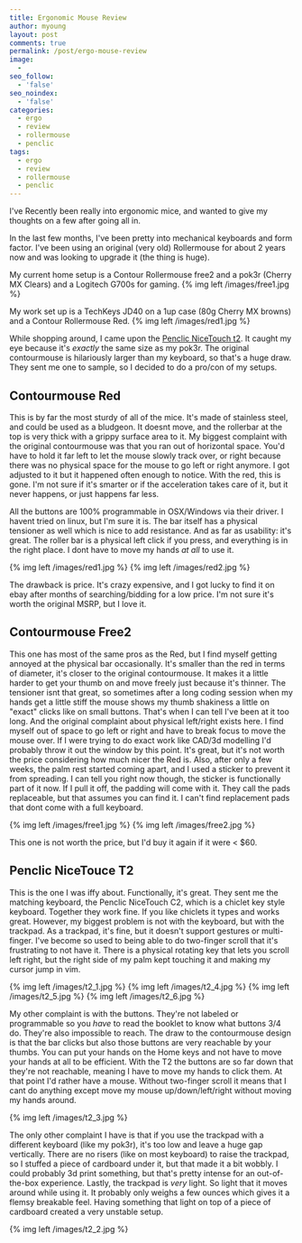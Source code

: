 ```yaml
---
title: Ergonomic Mouse Review
author: myoung
layout: post
comments: true
permalink: /post/ergo-mouse-review
image:
  -
seo_follow:
  - 'false'
seo_noindex:
  - 'false'
categories:
  - ergo
  - review
  - rollermouse
  - penclic
tags:
  - ergo
  - review
  - rollermouse
  - penclic
---
```


I've Recently been really into ergonomic mice, and wanted to give my thoughts on a few after going all in. <!-- more -->

In the last few months, I've been pretty into mechanical keyboards and form factor. I've been using an original (very old) Rollermouse for about 2 years now and was looking to upgrade it (the thing is huge).

My current home setup is a Contour Rollermouse free2 and a pok3r (Cherry MX Clears) and a Logitech G700s for gaming. 
{% img left /images/free1.jpg %}

My work set up is a TechKeys JD40 on a 1up case (80g Cherry MX browns) and a Contour Rollermouse Red.
{% img left /images/red1.jpg %}

While shopping around, I came upon the [Penclic NiceTouch t2](http://amzn.to/2tguHYQ). It caught my eye because it's _exactly_ the same size as my pok3r. The original contourmouse is hilariously larger than my keyboard, so that's a huge draw.
They sent me one to sample, so I decided to do a pro/con of my setups.

## Contourmouse Red

This is by far the most sturdy of all of the mice. It's made of stainless steel, and could be used as a bludgeon. It doesnt move, and the rollerbar at the top is very thick with a grippy surface area to it.
My biggest complaint with the original contourmouse was that you ran out of horizontal space. You'd have to hold it far left to let the mouse slowly track over, or right because there was no physical space for the mouse to go left or right anymore.
I got adjusted to it but it happened often enough to notice. With the red, this is gone. I'm not sure if it's smarter or if the acceleration takes care of it, but it never happens, or just happens far less. 

All the buttons are 100% programmable in OSX/Windows via their driver. I havent tried on linux, but I'm sure it is. The bar itself has a physical tensioner as well which is nice to add resistance. And as far as usability: it's great. The roller bar
is a physical left click if you press, and everything is in the right place. I dont have to move my hands _at all_ to use it.

{% img left /images/red1.jpg %}
{% img left /images/red2.jpg %}

The drawback is price. It's crazy expensive, and I got lucky to find it on ebay after months of searching/bidding for a low price. I'm not sure it's worth the original MSRP, but I love it.

## Contourmouse Free2

This one has most of the same pros as the Red, but I find myself getting annoyed at the physical bar occasionally. It's smaller than the red in terms of diameter, it's closer to the original contourmouse. It makes it a little harder to get your thumb on
and move freely just because it's thinner. The tensioner isnt that great, so sometimes after a long coding session when my hands get a little stiff the mouse shows my thumb shakiness a little on "exact" clicks like on small buttons. That's when I can tell 
I've been at it too long. And the original complaint about physical left/right exists here. I find myself out of space to go left or right and have to break focus to move the mouse over. If I were trying to do exact work like CAD/3d modelling I'd probably
throw it out the window by this point. It's great, but it's not worth the price considering how much nicer the Red is. Also, after only a few weeks, the palm rest started coming apart, and I used a sticker to prevent it from spreading. I can tell you right
now though, the sticker is functionally part of it now. If I pull it off, the padding will come with it. They  call the pads replaceable, but that assumes you can find it. I can't find replacement pads that dont come with a full keyboard.

{% img left /images/free1.jpg %}
{% img left /images/free2.jpg %}

This one is not worth the price, but I'd buy it again if it were < $60.

## Penclic NiceTouce T2

This is the one I was iffy about. Functionally, it's great. They sent me the matching keyboard, the Penclic NiceTouch C2, which is a chiclet key style keyboard. Together they work fine. If you like chiclets it types and works great. 
However, my biggest problem is not with the keyboard, but with the trackpad. As a trackpad, it's fine, but it doesn't support gestures or multi-finger. I've become so used to being able to do two-finger scroll that it's frustrating to not have it.
There is a physical rotating key that lets you scroll left right, but the right side of my palm kept touching it and making my cursor jump in vim.

{% img left /images/t2_1.jpg %}
{% img left /images/t2_4.jpg %}
{% img left /images/t2_5.jpg %}
{% img left /images/t2_6.jpg %}

My other complaint is with the buttons. They're not labeled or programmable so you _have_ to read the booklet to know what buttons 3/4 do. They're also impossible to reach. The draw to the contourmouse design is that the bar clicks but also those buttons
are very reachable by your thumbs. You can put your hands on the Home keys and not  have to move your hands at all to be efficient. With the T2 the buttons are so far down that they're not reachable, meaning I have to move my hands to click them. At that 
point I'd rather have a mouse. Without two-finger scroll it means that I cant do anything except move my mouse up/down/left/right without moving my hands around.

{% img left /images/t2_3.jpg %}

The only other complaint I have is that if you use the trackpad with a different keyboard (like my pok3r), it's too low and leave a huge gap vertically. There are no risers (like on most keyboard) to raise the trackpad, so I stuffed a piece of cardboard
under it, but that made it a bit wobbly. I could probably 3d print something, but that's pretty intense for an out-of-the-box experience. Lastly, the trackpad is _very_ light. So light that it moves around while using it.  It probably only weighs a few
ounces which gives it a flemsy breakable feel. Having something that light on top of a  piece of cardboard created a very unstable setup.

{% img left /images/t2_2.jpg %}
